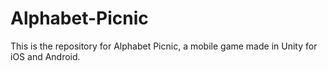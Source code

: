 # Alphabet-Picnic
This is the repository for Alphabet Picnic, a mobile game made in Unity for iOS and Android.
